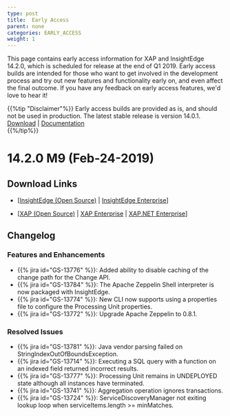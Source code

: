 ```yaml
---
type: post
title:  Early Access
parent: none
categories: EARLY_ACCESS
weight: 1
---
```


This page contains early access information for XAP and InsightEdge 14.2.0, which is scheduled for release at the end of Q1 2019. Early access builds are intended for those who want to get involved in the development process and try out new features and functionality early on, and even affect the final outcome. If you have any feedback on early access features, we'd love to hear it!

{{%tip "Disclaimer"%}} Early access builds are provided as is, and should not be used in production. The latest stable release is version 14.0.1.<br>[Download](https://www.gigaspaces.com/download-center) | [Documentation](/xap/14.0/)</br>{{%/tip%}}

# 14.2.0 M9 (Feb-24-2019)

## Download Links

* \[[InsightEdge (Open Source)](https://gigaspaces-releases-eu.s3.amazonaws.com/insightedge/14.2.0/gigaspaces-insightedge-14.2.0-m9-b20409.zip) | [InsightEdge Enterprise](https://gigaspaces-releases-eu.s3.amazonaws.com/insightedge/14.2.0/gigaspaces-insightedge-enterprise-14.2.0-m9-b20409.zip)\] 

* \[[XAP (Open Source)](https://gigaspaces-releases-eu.s3.amazonaws.com/xap/14.2.0/gigaspaces-xap-14.2.0-m9-b20409.zip) | [XAP Enterprise](https://gigaspaces-releases-eu.s3.amazonaws.com/xap/14.2.0/gigaspaces-xap-enterprise-14.2.0-m9-b20409.zip) | [XAP.NET Enterprise](https://gigaspaces-releases-eu.s3.amazonaws.com/xap/14.2.0/gigaspaces-xap.net-14.2.0-m9-b20409.msi)\]

## Changelog

### Features and Enhancements

- {{% jira id="GS-13776" %}}: Added ability to disable caching of the change path for the Change API.
- {{% jira id="GS-13784" %}}: The Apache Zeppelin Shell interpreter is now packaged with InsightEdge.
- {{% jira id="GS-13774" %}}: New CLI now supports using a properties file to configure the Processing Unit properties.
- {{% jira id="GS-13772" %}}: Upgrade Apache Zeppelin to 0.8.1.

### Resolved Issues

- {{% jira id="GS-13781" %}}: Java vendor parsing failed on StringIndexOutOfBoundsException.
- {{% jira id="GS-13714" %}}: Executing a SQL query with a function on an indexed field returned incorrect results.
- {{% jira id="GS-13777" %}}: Processing Unit remains in UNDEPLOYED state although all instances have terminated.
- {{% jira id="GS-13741" %}}: Aggregation operation ignores transactions.
- {{% jira id="GS-13724" %}}: ServiceDiscoveryManager not exiting lookup loop when serviceItems.length >= minMatches.